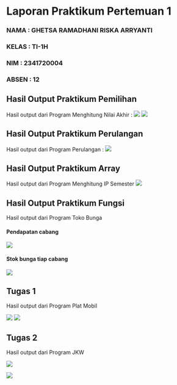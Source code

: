 # Laporan Praktikum Pertemuan 1

### NAMA : GHETSA RAMADHANI RISKA ARRYANTI

### KELAS : TI-1H

### NIM : 2341720004

### ABSEN : 12

## Hasil Output Praktikum Pemilihan

Hasil output dari Program Menghitung Nilai Akhir :
<img src="11.png">
<img src="12.png">

## Hasil Output Praktikum Perulangan

Hasil output dari Program Perulangan :
<img src="2.png">

## Hasil Output Praktikum Array

Hasil output dari Program Menghitung IP Semester
<img src="3.png">

## Hasil Output Praktikum Fungsi

Hasil output dari Program Toko Bunga

#### Pendapatan cabang

<img src="41.png">

#### Stok bunga tiap cabang

<img src="42.png">

## Tugas 1

Hasil output dari Program Plat Mobil

<img src = "111.png">
<img src = "112.png">

## Tugas 2

Hasil output dari Program JKW

<img src = "121.png"><br>

<img src = "122.png"><br>
